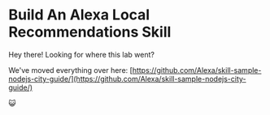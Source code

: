 # Build An Alexa Local Recommendations Skill

Hey there! Looking for where this lab went? 

We've moved everything over here: [https://github.com/Alexa/skill-sample-nodejs-city-guide/](https://github.com/Alexa/skill-sample-nodejs-city-guide/)

:smiley_cat: